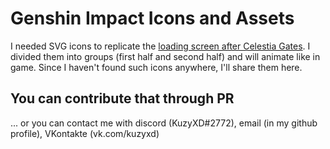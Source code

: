 # Genshin Impact Icons and Assets

I needed SVG icons to replicate the [loading screen after Celestia Gates](https://genshin-impact.fandom.com/wiki/Loading_Screen). I divided them into groups (first half and second half) and will animate like in game. Since I haven't found such icons anywhere, I'll share them here.

## You can contribute that through PR
... or you can contact me with discord (KuzyXD#2772), email (in my github profile), VKontakte (vk.com/kuzyxd)
